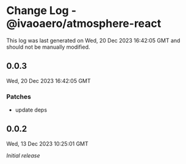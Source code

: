 # Change Log - @ivaoaero/atmosphere-react

This log was last generated on Wed, 20 Dec 2023 16:42:05 GMT and should not be manually modified.

## 0.0.3
Wed, 20 Dec 2023 16:42:05 GMT

### Patches

- update deps

## 0.0.2
Wed, 13 Dec 2023 10:25:01 GMT

_Initial release_


